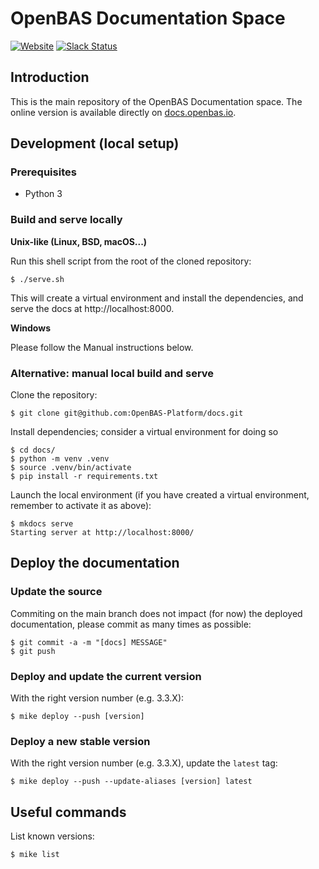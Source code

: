 # OpenBAS Documentation Space

[![Website](https://img.shields.io/badge/website-openbas.io-blue.svg)](https://openbas.io)
[![Slack Status](https://img.shields.io/badge/slack-3K%2B%20members-4A154B)](https://community.filigran.io)

## Introduction

This is the main repository of the OpenBAS Documentation space. The online version is available directly on [docs.openbas.io](https://docs.openbas.io).

## Development (local setup)
### Prerequisites
* Python 3

### Build and serve locally

**Unix-like (Linux, BSD, macOS...)**

Run this shell script from the root of the cloned repository:
```shell
$ ./serve.sh
```
This will create a virtual environment and install the dependencies, and serve the docs at http://localhost:8000.

**Windows**

Please follow the Manual instructions below.

### Alternative: manual local build and serve
Clone the repository:
```shell
$ git clone git@github.com:OpenBAS-Platform/docs.git
```

Install dependencies; consider a virtual environment for doing so

```shell
$ cd docs/
$ python -m venv .venv
$ source .venv/bin/activate
$ pip install -r requirements.txt
```

Launch the local environment (if you have created a virtual environment,
remember to activate it as above):
```shell
$ mkdocs serve
Starting server at http://localhost:8000/
```

## Deploy the documentation

### Update the source

Commiting on the main branch does not impact (for now) the deployed documentation,
please commit as many times as possible:
```shell
$ git commit -a -m "[docs] MESSAGE"
$ git push
```

### Deploy and update the current version

With the right version number (e.g. 3.3.X):
```shell
$ mike deploy --push [version]
```

### Deploy a new stable version

With the right version number (e.g. 3.3.X), update the `latest` tag:
```
$ mike deploy --push --update-aliases [version] latest
```

## Useful commands

List known versions:
```
$ mike list
```
